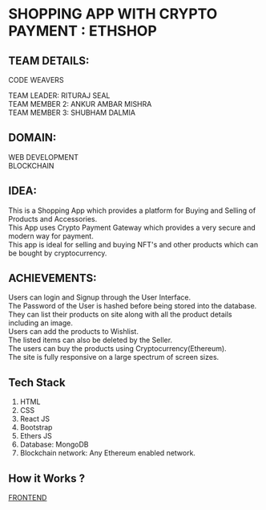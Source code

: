 # SHOPPING APP WITH CRYPTO PAYMENT : ETHSHOP

## TEAM DETAILS:
CODE WEAVERS

TEAM LEADER: RITURAJ SEAL\
TEAM MEMBER 2: ANKUR AMBAR MISHRA\
TEAM MEMBER 3: SHUBHAM DALMIA

## DOMAIN:
WEB DEVELOPMENT\
BLOCKCHAIN

## IDEA:
This is a Shopping App which provides a platform for Buying and Selling of Products and Accessories.\
This App uses Crypto Payment Gateway which provides a very secure and modern way for payment.\
This app is ideal for selling and buying NFT's and other products which can be bought by cryptocurrency.

## ACHIEVEMENTS:
Users can login and Signup through the User Interface.\
The Password of the User is hashed before being stored into the database.\
They can list their products on site along with all the product details including an image.\
Users can add the products to Wishlist.\
The listed items can also be deleted by the Seller.\
The users can buy the products using Cryptocurrency(Ethereum).\
The site is fully responsive on a large spectrum of screen sizes.

## Tech Stack
1. HTML 
2. CSS
3. React JS
4. Bootstrap
5. Ethers JS
6. Database: MongoDB
7. Blockchain network: Any Ethereum enabled network.

## How it Works ?
[FRONTEND](https://ethshop.web.app/)

[BACKEND]:https://ethshop.herokuapp.com/api
